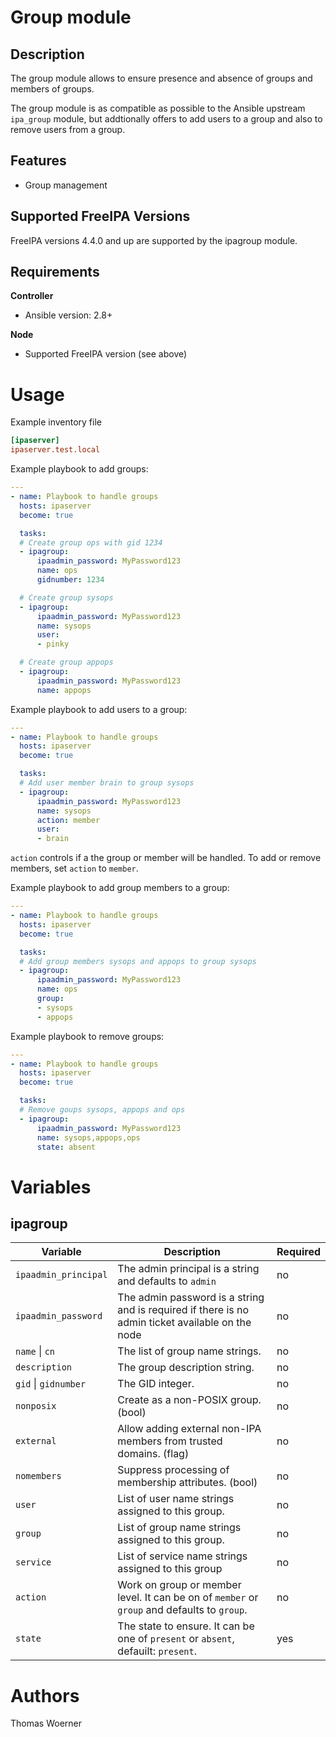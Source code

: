 Group module
============

Description
-----------

The group module allows to ensure presence and absence of groups and members of groups.

The group module is as compatible as possible to the Ansible upstream `ipa_group` module, but addtionally offers to add users to a group and also to remove users from a group.


Features
--------
* Group management


Supported FreeIPA Versions
--------------------------

FreeIPA versions 4.4.0 and up are supported by the ipagroup module.


Requirements
------------

**Controller**
* Ansible version: 2.8+

**Node**
* Supported FreeIPA version (see above)


Usage
=====

Example inventory file

```ini
[ipaserver]
ipaserver.test.local
```


Example playbook to add groups:

```yaml
---
- name: Playbook to handle groups
  hosts: ipaserver
  become: true

  tasks:
  # Create group ops with gid 1234
  - ipagroup:
      ipaadmin_password: MyPassword123
      name: ops
      gidnumber: 1234

  # Create group sysops
  - ipagroup:
      ipaadmin_password: MyPassword123
      name: sysops
      user:
      - pinky

  # Create group appops
  - ipagroup:
      ipaadmin_password: MyPassword123
      name: appops
```

Example playbook to add users to a group:

```yaml
---
- name: Playbook to handle groups
  hosts: ipaserver
  become: true

  tasks:
  # Add user member brain to group sysops
  - ipagroup:
      ipaadmin_password: MyPassword123
      name: sysops
      action: member
      user:
      - brain
```
`action` controls if a the group or member will be handled. To add or remove members, set `action` to `member`.


Example playbook to add group members to a group:

```yaml
---
- name: Playbook to handle groups
  hosts: ipaserver
  become: true

  tasks:
  # Add group members sysops and appops to group sysops
  - ipagroup:
      ipaadmin_password: MyPassword123
      name: ops
      group:
      - sysops
      - appops
```

Example playbook to remove groups:

```yaml
---
- name: Playbook to handle groups
  hosts: ipaserver
  become: true

  tasks:
  # Remove goups sysops, appops and ops
  - ipagroup:
      ipaadmin_password: MyPassword123
      name: sysops,appops,ops
      state: absent
```


Variables
=========

ipagroup
-------

Variable | Description | Required
-------- | ----------- | --------
`ipaadmin_principal` | The admin principal is a string and defaults to `admin` | no
`ipaadmin_password` | The admin password is a string and is required if there is no admin ticket available on the node | no
`name` \| `cn` | The list of group name strings. | no
`description` | The group description string. | no
`gid` \| `gidnumber` | The GID integer. | no
`nonposix` | Create as a non-POSIX group. (bool) | no
`external` | Allow adding external non-IPA members from trusted domains. (flag) | no
`nomembers` | Suppress processing of membership attributes. (bool) | no
`user` | List of user name strings assigned to this group. | no
`group` | List of group name strings assigned to this group. | no
`service` | List of service name strings assigned to this group | no
`action` | Work on group or member level. It can be on of `member` or `group` and defaults to `group`. | no
`state` | The state to ensure. It can be one of `present` or `absent`, defauilt: `present`. | yes


Authors
=======

Thomas Woerner
